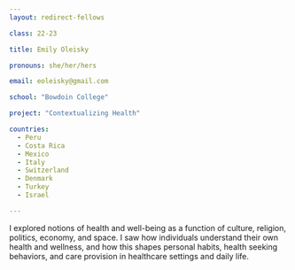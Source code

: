 ```yaml
---
layout: redirect-fellows

class: 22-23

title: Emily Oleisky

pronouns: she/her/hers

email: eoleisky@gmail.com

school: "Bowdoin College"

project: "Contextualizing Health"

countries:
  - Peru
  - Costa Rica
  - Mexico
  - Italy
  - Switzerland
  - Denmark
  - Turkey
  - Israel

---
```


I explored notions of health and well-being as a function of culture, religion, politics, economy, and space. I saw how individuals understand their own health and wellness, and how this shapes personal habits, health seeking behaviors, and care provision in healthcare settings and daily life.
